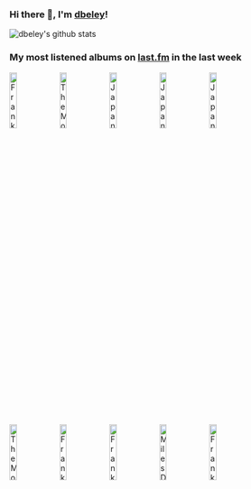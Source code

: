 ### Hi there 👋, I'm [dbeley](https://dbeley.ovh/en)!

![dbeley's github stats](https://github-readme-stats.vercel.app/api?username=dbeley)

### My most listened albums on [last.fm](https://www.last.fm/user/d_beley) in the last week

[<img src='https://lastfm.freetls.fastly.net/i/u/300x300/b7bda34651c841f0a4d2872290bb5687.jpg' width='16%' height='16%' alt='Frank Zappa - Joe’s Garage: Acts I, II & III'>](https://www.last.fm/music/frank%2bzappa/joe%25e2%2580%2599s%2bgarage%253a%2bacts%2bi%252c%2bii%2b%2526%2biii)&nbsp;
[<img src='https://lastfm.freetls.fastly.net/i/u/300x300/3eef98ce2bb343278acfe3a218a4324f.png' width='16%' height='16%' alt='The Mothers of Invention - We’re Only In It For The Money'>](https://www.last.fm/music/the%2bmothers%2bof%2binvention/we%25e2%2580%2599re%2bonly%2bin%2bit%2bfor%2bthe%2bmoney)&nbsp;
[<img src='https://lastfm.freetls.fastly.net/i/u/300x300/cbf1dee4189770223d517c4e2b4b6d2e.jpg' width='16%' height='16%' alt='Japanese Breakfast - Soft Sounds From Another Planet'>](https://www.last.fm/music/japanese%2bbreakfast/soft%2bsounds%2bfrom%2banother%2bplanet)&nbsp;
[<img src='https://lastfm.freetls.fastly.net/i/u/300x300/22fe169065701d4d95dcc1a0f8b93b90.jpg' width='16%' height='16%' alt='Japanese Breakfast - Psychopomp'>](https://www.last.fm/music/japanese%2bbreakfast/psychopomp)&nbsp;
[<img src='https://lastfm.freetls.fastly.net/i/u/300x300/0eaa26428a030e5fd44677e2275b47d5.png' width='16%' height='16%' alt='Japanese Breakfast - Jubilee'>](https://www.last.fm/music/japanese%2bbreakfast/jubilee)&nbsp;
<br>
[<img src='https://lastfm.freetls.fastly.net/i/u/300x300/df55741806685f10cb8600493c60ab64.jpg' width='16%' height='16%' alt='The Mothers of Invention - Roxy & Elsewhere'>](https://www.last.fm/music/the%2bmothers%2bof%2binvention/roxy%2b%2526%2belsewhere)&nbsp;
[<img src='https://lastfm.freetls.fastly.net/i/u/300x300/33287735dc9f4e9893ed26d9fc30f137.jpg' width='16%' height='16%' alt='Frank Zappa - Apostrophe (’)'>](https://www.last.fm/music/frank%2bzappa/apostrophe%2b%2528%25e2%2580%2599%2529)&nbsp;
[<img src='https://lastfm.freetls.fastly.net/i/u/300x300/ff3af74a2533a4a441a272fac58143e1.jpg' width='16%' height='16%' alt='Frank Zappa - One Size Fits All'>](https://www.last.fm/music/frank%2bzappa/one%2bsize%2bfits%2ball)&nbsp;
[<img src='https://lastfm.freetls.fastly.net/i/u/300x300/6c4bd4762da94373bb3dee299296246b.jpg' width='16%' height='16%' alt='Miles Davis - Get Up With It'>](https://www.last.fm/music/miles%2bdavis/get%2bup%2bwith%2bit)&nbsp;
[<img src='https://lastfm.freetls.fastly.net/i/u/300x300/881bd27191543eef056663b1b6d95639.jpg' width='16%' height='16%' alt='Frank Zappa - Over-Nite Sensation'>](https://www.last.fm/music/frank%2bzappa/over-nite%2bsensation)&nbsp;
<br>
